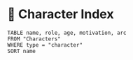 # 🧙 Character Index

```dataview
TABLE name, role, age, motivation, arc
FROM "Characters"
WHERE type = "character"
SORT name
```
